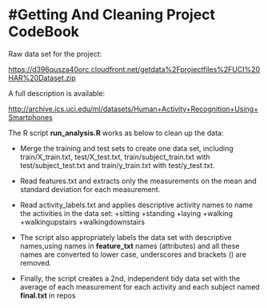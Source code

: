 #Getting And Cleaning Project CodeBook
========================
Raw data set for the project:

https://d396qusza40orc.cloudfront.net/getdata%2Fprojectfiles%2FUCI%20HAR%20Dataset.zip

A full description is available: 

http://archive.ics.uci.edu/ml/datasets/Human+Activity+Recognition+Using+Smartphones 

The R script **run_analysis.R** works as below to clean up the data:

* Merge the training and test sets to create one data set, including train/X_train.txt, test/X_test.txt, train/subject_train.txt with test/subject_test.txt and train/y_train.txt with test/y_test.txt.

* Read features.txt and extracts only the measurements on the mean and standard deviation for each measurement. 

* Read activity_labels.txt and applies descriptive activity names to name the activities in the data set:
	+sitting
	+standing
	+laying
	+walking
	+walkingupstairs
	+walkingdownstairs
* The script also appropriately labels the data set with descriptive names,using names in **feature_txt** names (attributes) and all these names are converted to lower case, underscores and brackets () are removed.

* Finally, the script creates a 2nd, independent tidy data set with the average of each measurement for each activity and each subject named **final.txt** in repos